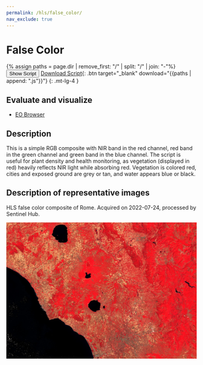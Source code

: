 ```yaml
---
permalink: /hls/false_color/
nav_exclude: true
---
```


# False Color

{% assign paths = page.dir | remove_first: "/" | split: "/" | join: "-"%}
<button class="btn btn-primary" id="toggle-script" onclick="toggleScript()">Show Script</button>
[Download Script](script.js){: .btn target="_blank" download="{{paths | append: ".js"}}"}
{: .mt-lg-4 }

<div id="script" style="display:none;"> 
{% highlight javascript %}
{% include_relative script.js %}
{% endhighlight %}
</div>

## Evaluate and visualize

- [EO Browser](https://apps.sentinel-hub.com/eo-browser/?zoom=12&lat=41.72239&lng=13.15132&themeId=DEFAULT-THEME&visualizationUrl=https%3A%2F%2Fservices.sentinel-hub.com%2Fogc%2Fwms%2Fa10a1628-76ea-4654-8961-6494cb74576d&evalscript=Ly9WRVJTSU9OPTMKCmZ1bmN0aW9uIHNldHVwKCkgewogIHJldHVybiB7CiAgICBpbnB1dDogWyJOSVJfTmFycm93IiwgIlJlZCIsICJHcmVlbiIsICJkYXRhTWFzayJdLAogICAgb3V0cHV0OiB7IGJhbmRzOiAzIH0KICB9Owp9CgpmdW5jdGlvbiBldmFsdWF0ZVBpeGVsKHNhbXBsZSkgewogIHJldHVybiBbMi41ICogc2FtcGxlLk5JUl9OYXJyb3csIDIuNSAqIHNhbXBsZS5SZWQsIDIuNSAqIHNhbXBsZS5HcmVlbiwgc2FtcGxlLmRhdGFNYXNrXTsKfQ%3D%3D&datasetId=AWS_HLS&fromTime=2023-04-19T00%3A00%3A00.000Z&toTime=2023-04-19T23%3A59%3A59.999Z&demSource3D=%22MAPZEN%22#custom-script)

## Description

This is a simple RGB composite with NIR band in the red channel, red band in the green channel and green band in the blue channel. The script is useful for plant density and health monitoring, as vegetation (displayed in red) heavily reflects NIR light while absorbing red. Vegetation is colored red, cities and exposed ground are grey or tan, and water appears blue or black.

## Description of representative images

HLS false color composite of Rome. Acquired on 2022-07-24, processed by Sentinel Hub. 

![HLS](fig/fig1.jpeg)